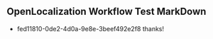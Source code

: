 ## OpenLocalization Workflow Test MarkDown
* fed11810-0de2-4d0a-9e8e-3beef492e2f8 thanks!

<!--HONumber=Aug16_HO4-->


